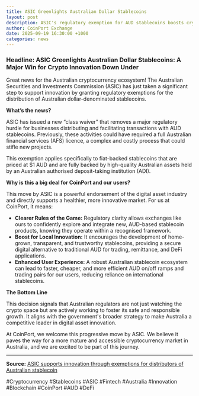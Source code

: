 ```yaml
---
title: ASIC Greenlights Australian Dollar Stablecoins
layout: post
description: ASIC's regulatory exemption for AUD stablecoins boosts crypto innovation in Australia
author: CoinPort Exchange
date: 2025-09-19 16:30:00 +1000
categories: news
---
```


### **Headline: ASIC Greenlights Australian Dollar Stablecoins: A Major Win for Crypto Innovation Down Under**

Great news for the Australian cryptocurrency ecosystem! The Australian Securities and Investments Commission (ASIC) has just taken a significant step to support innovation by granting regulatory exemptions for the distribution of Australian dollar-denominated stablecoins.

**What’s the news?**

ASIC has issued a new “class waiver” that removes a major regulatory hurdle for businesses distributing and facilitating transactions with AUD stablecoins. Previously, these activities could have required a full Australian financial services (AFS) licence, a complex and costly process that could stifle new projects.

This exemption applies specifically to fiat-backed stablecoins that are priced at $1 AUD and are fully backed by high-quality Australian assets held by an Australian authorised deposit-taking institution (ADI).

**Why is this a big deal for CoinPort and our users?**

This move by ASIC is a powerful endorsement of the digital asset industry and directly supports a healthier, more innovative market. For us at CoinPort, it means:

*   **Clearer Rules of the Game:** Regulatory clarity allows exchanges like ours to confidently explore and integrate new, AUD-based stablecoin products, knowing they operate within a recognised framework.
*   **Boost for Local Innovation:** It encourages the development of home-grown, transparent, and trustworthy stablecoins, providing a secure digital alternative to traditional AUD for trading, remittance, and DeFi applications.
*   **Enhanced User Experience:** A robust Australian stablecoin ecosystem can lead to faster, cheaper, and more efficient AUD on/off ramps and trading pairs for our users, reducing reliance on international stablecoins.

**The Bottom Line**

This decision signals that Australian regulators are not just watching the crypto space but are actively working to foster its safe and responsible growth. It aligns with the government's broader strategy to make Australia a competitive leader in digital asset innovation.

At CoinPort, we welcome this progressive move by ASIC. We believe it paves the way for a more mature and accessible cryptocurrency market in Australia, and we are excited to be part of this journey.

---

**Source:** [ASIC supports innovation through exemptions for distributors of Australian stablecoin](https://www.asic.gov.au/about-asic/news-centre/news-items/asic-supports-innovation-through-exemptions-for-distributors-of-australian-stablecoin/)

#Cryptocurrency #Stablecoins #ASIC #Fintech #Australia #Innovation #Blockchain #CoinPort #AUD #DeFi
